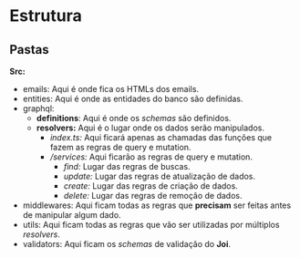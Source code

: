 # Estrutura

## Pastas

**Src:**

- emails: Aqui é onde fica os HTMLs dos emails.
- entities: Aqui é onde as entidades do banco são definidas.
- graphql:
  - **definitions**: Aqui é onde os _schemas_ são definidos.
  - **resolvers:** Aqui é o lugar onde os dados serão manipulados.
    - _index.ts:_ Aqui ficará apenas as chamadas das funções que fazem as regras de query e mutation.
    - _/services:_ Aqui ficarão as regras de query e mutation.
      - _find:_ Lugar das regras de buscas.
      - _update:_ Lugar das regras de atualização de dados.
      - _create:_ Lugar das regras de criação de dados.
      - _delete:_ Lugar das regras de remoção de dados.
- middlewares: Aqui ficam todas as regras que **precisam** ser feitas antes de manipular algum dado.
- utils: Aqui ficam todas as regras que vão ser utilizadas por múltiplos _resolvers_.
- validators: Aqui ficam os _schemas_ de validação do **Joi**.
